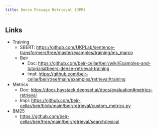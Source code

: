 ```yaml
---
title: Dense Passage Retrieval (DPR)
---
```


## Links
- Training
  - SBERT: https://github.com/UKPLab/sentence-transformers/tree/master/examples/training/ms_marco
  - Beir
    - Doc: https://github.com/beir-cellar/beir/wiki/Examples-and-tutorials#beers-dense-retrieval-training
    - Impl: https://github.com/beir-cellar/beir/tree/main/examples/retrieval/training
- Metrics
  - Doc: https://docs.haystack.deepset.ai/docs/evaluation#metrics-retrieval
  - Impl: https://github.com/beir-cellar/beir/blob/main/beir/retrieval/custom_metrics.py
- BM25
  - https://github.com/beir-cellar/beir/tree/main/beir/retrieval/search/lexical
